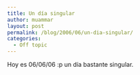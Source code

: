 ```yaml
---
title: Un día singular
author: muammar
layout: post
permalink: /blog/2006/06/un-dia-singular/
categories:
  - Off topic
---
```

Hoy es 06/06/06 :p un día bastante singular.